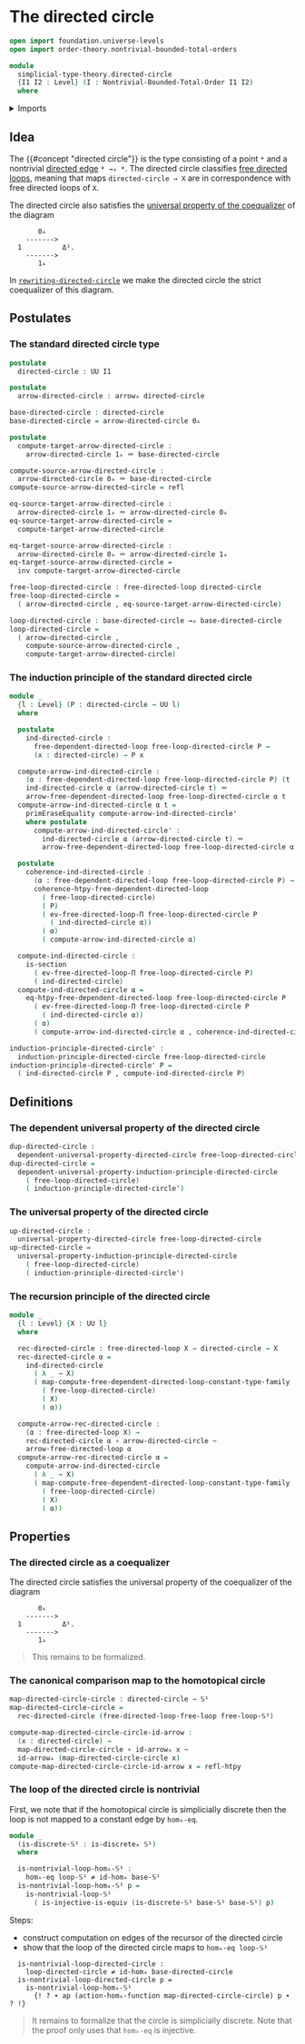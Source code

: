 # The directed circle

```agda
open import foundation.universe-levels
open import order-theory.nontrivial-bounded-total-orders

module
  simplicial-type-theory.directed-circle
  {I1 I2 : Level} (I : Nontrivial-Bounded-Total-Order I1 I2)
  where
```

<details><summary>Imports</summary>

```agda
open import elementary-number-theory.natural-numbers

open import foundation.action-on-identifications-dependent-functions
open import foundation.action-on-identifications-functions
open import foundation.booleans
open import foundation.cartesian-product-types
open import foundation.conjunction
open import foundation.coproduct-types
open import foundation.dependent-pair-types
open import foundation.disjunction
open import foundation.empty-types
open import foundation.equality-dependent-pair-types
open import foundation.equivalences
open import foundation.function-extensionality
open import foundation.function-types
open import foundation.functoriality-dependent-pair-types
open import foundation.homotopies
open import foundation.identity-types
open import foundation.injective-maps
open import foundation.negated-equality
open import foundation.propositions
open import foundation.retractions
open import foundation.sections
open import foundation.sets
open import foundation.subtypes
open import foundation.type-arithmetic-dependent-pair-types
open import foundation.unit-type
open import foundation.universe-levels

open import reflection.erasing-equality

open import simplicial-type-theory.action-on-directed-edges-functions I
open import simplicial-type-theory.arrows I
open import simplicial-type-theory.directed-edges I
open import simplicial-type-theory.directed-interval I
open import simplicial-type-theory.free-directed-loops I
open import simplicial-type-theory.inequality-directed-interval-type I
open import simplicial-type-theory.simplicially-discrete-types I
open import simplicial-type-theory.universal-property-directed-circle I

open import synthetic-homotopy-theory.circle
```

</details>

## Idea

The {{#concept "directed circle"}} is the type consisting of a point `*` and a
nontrivial [directed edge](simplicial-type-theory.directed-edges.md) `* →▵ *`.
The directed circle classifies
[free directed loops](simplicial-type-theory.free-directed-loops.md), meaning
that maps `directed-circle → X` are in correspondence with free directed loops
of `X`.

The directed circle also satisfies the
[universal property of the coequalizer](synthetic-homotopy-theory.universal-property-coequalizers.md)
of the diagram

```text
       0▵
    ------->
  1          Δ¹.
    ------->
       1▵
```

In
[`rewriting-directed-circle`](simplicial-type-theory.rewriting-directed-circle.md)
we make the directed circle the strict coequalizer of this diagram.

## Postulates

### The standard directed circle type

```agda
postulate
  directed-circle : UU I1

postulate
  arrow-directed-circle : arrow▵ directed-circle

base-directed-circle : directed-circle
base-directed-circle = arrow-directed-circle 0▵

postulate
  compute-target-arrow-directed-circle :
    arrow-directed-circle 1▵ ＝ base-directed-circle

compute-source-arrow-directed-circle :
  arrow-directed-circle 0▵ ＝ base-directed-circle
compute-source-arrow-directed-circle = refl

eq-source-target-arrow-directed-circle :
  arrow-directed-circle 1▵ ＝ arrow-directed-circle 0▵
eq-source-target-arrow-directed-circle =
  compute-target-arrow-directed-circle

eq-target-source-arrow-directed-circle :
  arrow-directed-circle 0▵ ＝ arrow-directed-circle 1▵
eq-target-source-arrow-directed-circle =
  inv compute-target-arrow-directed-circle

free-loop-directed-circle : free-directed-loop directed-circle
free-loop-directed-circle =
  ( arrow-directed-circle , eq-source-target-arrow-directed-circle)

loop-directed-circle : base-directed-circle →▵ base-directed-circle
loop-directed-circle =
  ( arrow-directed-circle ,
    compute-source-arrow-directed-circle ,
    compute-target-arrow-directed-circle)
```

### The induction principle of the standard directed circle

```agda
module _
  {l : Level} (P : directed-circle → UU l)
  where

  postulate
    ind-directed-circle :
      free-dependent-directed-loop free-loop-directed-circle P →
      (x : directed-circle) → P x

  compute-arrow-ind-directed-circle :
    (α : free-dependent-directed-loop free-loop-directed-circle P) (t : Δ¹) →
    ind-directed-circle α (arrow-directed-circle t) ＝
    arrow-free-dependent-directed-loop free-loop-directed-circle α t
  compute-arrow-ind-directed-circle α t =
    primEraseEquality compute-arrow-ind-directed-circle'
    where postulate
      compute-arrow-ind-directed-circle' :
        ind-directed-circle α (arrow-directed-circle t) ＝
        arrow-free-dependent-directed-loop free-loop-directed-circle α t

  postulate
    coherence-ind-directed-circle :
      (α : free-dependent-directed-loop free-loop-directed-circle P) →
      coherence-htpy-free-dependent-directed-loop
        ( free-loop-directed-circle)
        ( P)
        ( ev-free-directed-loop-Π free-loop-directed-circle P
          ( ind-directed-circle α))
        ( α)
        ( compute-arrow-ind-directed-circle α)

  compute-ind-directed-circle :
    is-section
      ( ev-free-directed-loop-Π free-loop-directed-circle P)
      ( ind-directed-circle)
  compute-ind-directed-circle α =
    eq-htpy-free-dependent-directed-loop free-loop-directed-circle P
      ( ev-free-directed-loop-Π free-loop-directed-circle P
        ( ind-directed-circle α))
      ( α)
      ( compute-arrow-ind-directed-circle α , coherence-ind-directed-circle α)

induction-principle-directed-circle' :
  induction-principle-directed-circle free-loop-directed-circle
induction-principle-directed-circle' P =
  ( ind-directed-circle P , compute-ind-directed-circle P)
```

## Definitions

### The dependent universal property of the directed circle

```agda
dup-directed-circle :
  dependent-universal-property-directed-circle free-loop-directed-circle
dup-directed-circle =
  dependent-universal-property-induction-principle-directed-circle
    ( free-loop-directed-circle)
    ( induction-principle-directed-circle')
```

### The universal property of the directed circle

```agda
up-directed-circle :
  universal-property-directed-circle free-loop-directed-circle
up-directed-circle =
  universal-property-induction-principle-directed-circle
    ( free-loop-directed-circle)
    ( induction-principle-directed-circle')
```

### The recursion principle of the directed circle

```agda
module _
  {l : Level} {X : UU l}
  where

  rec-directed-circle : free-directed-loop X → directed-circle → X
  rec-directed-circle α =
    ind-directed-circle
      ( λ _ → X)
      ( map-compute-free-dependent-directed-loop-constant-type-family
        ( free-loop-directed-circle)
        ( X)
        ( α))

  compute-arrow-rec-directed-circle :
    (α : free-directed-loop X) →
    rec-directed-circle α ∘ arrow-directed-circle ~
    arrow-free-directed-loop α
  compute-arrow-rec-directed-circle α =
    compute-arrow-ind-directed-circle
      ( λ _ → X)
      ( map-compute-free-dependent-directed-loop-constant-type-family
        ( free-loop-directed-circle)
        ( X)
        ( α))
```

## Properties

### The directed circle as a coequalizer

The directed circle satisfies the universal property of the coequalizer of the
diagram

```text
       0▵
    ------->
  1          Δ¹.
    ------->
       1▵
```

> This remains to be formalized.

### The canonical comparison map to the homotopical circle

```agda
map-directed-circle-circle : directed-circle → 𝕊¹
map-directed-circle-circle =
  rec-directed-circle (free-directed-loop-free-loop free-loop-𝕊¹)

compute-map-directed-circle-circle-id-arrow :
  (x : directed-circle) →
  map-directed-circle-circle ∘ id-arrow▵ x ~
  id-arrow▵ (map-directed-circle-circle x)
compute-map-directed-circle-circle-id-arrow x = refl-htpy
```

### The loop of the directed circle is nontrivial

First, we note that if the homotopical circle is simplicially discrete then the
loop is not mapped to a constant edge by `hom▵-eq`.

```agda
module _
  (is-discrete-𝕊¹ : is-discrete▵ 𝕊¹)
  where

  is-nontrivial-loop-hom▵-𝕊¹ :
    hom▵-eq loop-𝕊¹ ≠ id-hom▵ base-𝕊¹
  is-nontrivial-loop-hom▵-𝕊¹ p =
    is-nontrivial-loop-𝕊¹
      ( is-injective-is-equiv (is-discrete-𝕊¹ base-𝕊¹ base-𝕊¹) p)
```

Steps:

- construct computation on edges of the recursor of the directed circle
- show that the loop of the directed circle maps to `hom▵-eq loop-𝕊¹`

```text
  is-nontrivial-loop-directed-circle :
    loop-directed-circle ≠ id-hom▵ base-directed-circle
  is-nontrivial-loop-directed-circle p =
    is-nontrivial-loop-hom▵-𝕊¹
      {! ? ∙ ap (action-hom▵-function map-directed-circle-circle) p ∙ ? !}
```

> It remains to formalize that the circle is simplicially discrete. Note that
> the proof only uses that `hom▵-eq` is injective.
